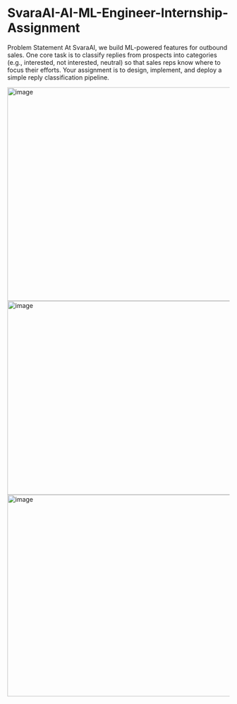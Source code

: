 # SvaraAI-AI-ML-Engineer-Internship-Assignment
Problem Statement  At SvaraAI, we build ML-powered features for outbound sales. One core task is to classify replies from prospects into categories (e.g., interested, not interested, neutral) so that sales reps know where to focus their efforts.  Your assignment is to design, implement, and deploy a simple reply classification pipeline.


<img width="940" height="485" alt="image" src="https://github.com/user-attachments/assets/569036e7-2353-4cdd-8d29-58d95584a1d9" />

<img width="940" height="440" alt="image" src="https://github.com/user-attachments/assets/4af9fd36-f356-4519-9f6f-a989fd470f5d" />

<img width="940" height="458" alt="image" src="https://github.com/user-attachments/assets/3263e68c-c2e5-4b6a-96f3-cf834ee9cb5b" />



